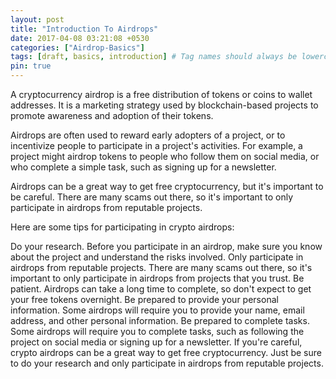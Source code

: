 ```yaml
---
layout: post
title: "Introduction To Airdrops"
date: 2017-04-08 03:21:08 +0530
categories: ["Airdrop-Basics"]
tags: [draft, basics, introduction] # Tag names should always be lowercase
pin: true
---
```


A cryptocurrency airdrop is a free distribution of tokens or coins to wallet addresses. It is a marketing strategy used by blockchain-based projects to promote awareness and adoption of their tokens.

Airdrops are often used to reward early adopters of a project, or to incentivize people to participate in a project's activities. For example, a project might airdrop tokens to people who follow them on social media, or who complete a simple task, such as signing up for a newsletter.

Airdrops can be a great way to get free cryptocurrency, but it's important to be careful. There are many scams out there, so it's important to only participate in airdrops from reputable projects.

Here are some tips for participating in crypto airdrops:

Do your research. Before you participate in an airdrop, make sure you know about the project and understand the risks involved.
Only participate in airdrops from reputable projects. There are many scams out there, so it's important to only participate in airdrops from projects that you trust.
Be patient. Airdrops can take a long time to complete, so don't expect to get your free tokens overnight.
Be prepared to provide your personal information. Some airdrops will require you to provide your name, email address, and other personal information.
Be prepared to complete tasks. Some airdrops will require you to complete tasks, such as following the project on social media or signing up for a newsletter.
If you're careful, crypto airdrops can be a great way to get free cryptocurrency. Just be sure to do your research and only participate in airdrops from reputable projects.
